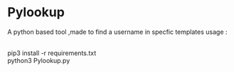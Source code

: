 # Pylookup 
<p> A python based tool ,made to find a username in specfic templates 
usage :</p><br>
pip3 install -r requirements.txt<br>
python3 Pylookup.py <br>
